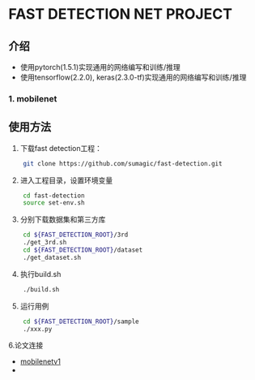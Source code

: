 # FAST DETECTION NET PROJECT

## 介绍

* 使用pytorch(1.5.1)实现通用的网络编写和训练/推理
* 使用tensorflow(2.2.0), keras(2.3.0-tf)实现通用的网络编写和训练/推理

### 1. mobilenet

## 使用方法

1. 下载fast detection工程：

```bash
    git clone https://github.com/sumagic/fast-detection.git
```

2. 进入工程目录，设置环境变量

```bash
    cd fast-detection
    source set-env.sh
```

3. 分别下载数据集和第三方库

```bash
    cd ${FAST_DETECTION_ROOT}/3rd
    ./get_3rd.sh
    cd ${FAST_DETECTION_ROOT}/dataset
    ./get_dataset.sh
```

4. 执行build.sh

```bash
    ./build.sh
```

5. 运行用例

```bash
    cd ${FAST_DETECTION_ROOT}/sample
    ./xxx.py
```
6.论文连接
* [mobilenetv1](http://xxx.itp.ac.cn/pdf/1704.04861)
* 